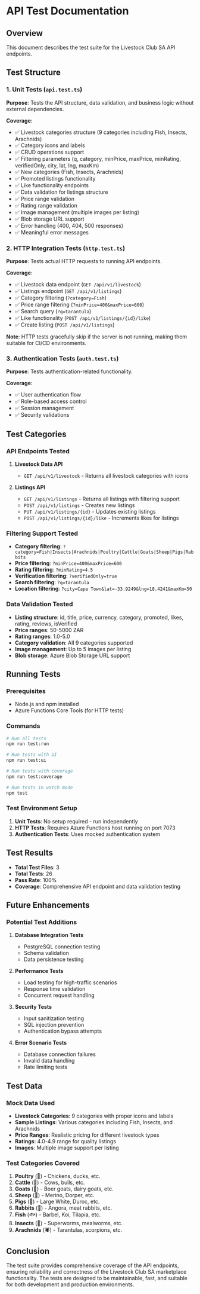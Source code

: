 # API Test Documentation

## Overview

This document describes the test suite for the Livestock Club SA API endpoints.

## Test Structure

### 1. Unit Tests (`api.test.ts`)

**Purpose**: Tests the API structure, data validation, and business logic without external
dependencies.

**Coverage**:

- ✅ Livestock categories structure (9 categories including Fish, Insects, Arachnids)
- ✅ Category icons and labels
- ✅ CRUD operations support
- ✅ Filtering parameters (q, category, minPrice, maxPrice, minRating, verifiedOnly, city, lat, lng,
  maxKm)
- ✅ New categories (Fish, Insects, Arachnids)
- ✅ Promoted listings functionality
- ✅ Like functionality endpoints
- ✅ Data validation for listings structure
- ✅ Price range validation
- ✅ Rating range validation
- ✅ Image management (multiple images per listing)
- ✅ Blob storage URL support
- ✅ Error handling (400, 404, 500 responses)
- ✅ Meaningful error messages

### 2. HTTP Integration Tests (`http.test.ts`)

**Purpose**: Tests actual HTTP requests to running API endpoints.

**Coverage**:

- ✅ Livestock data endpoint (`GET /api/v1/livestock`)
- ✅ Listings endpoint (`GET /api/v1/listings`)
- ✅ Category filtering (`?category=Fish`)
- ✅ Price range filtering (`?minPrice=400&maxPrice=600`)
- ✅ Search query (`?q=tarantula`)
- ✅ Like functionality (`POST /api/v1/listings/{id}/like`)
- ✅ Create listing (`POST /api/v1/listings`)

**Note**: HTTP tests gracefully skip if the server is not running, making them suitable for CI/CD
environments.

### 3. Authentication Tests (`auth.test.ts`)

**Purpose**: Tests authentication-related functionality.

**Coverage**:

- ✅ User authentication flow
- ✅ Role-based access control
- ✅ Session management
- ✅ Security validations

## Test Categories

### API Endpoints Tested

1. **Livestock Data API**
   - `GET /api/v1/livestock` - Returns all livestock categories with icons

2. **Listings API**
   - `GET /api/v1/listings` - Returns all listings with filtering support
   - `POST /api/v1/listings` - Creates new listings
   - `PUT /api/v1/listings/{id}` - Updates existing listings
   - `POST /api/v1/listings/{id}/like` - Increments likes for listings

### Filtering Support Tested

- **Category filtering**: `?category=Fish|Insects|Arachnids|Poultry|Cattle|Goats|Sheep|Pigs|Rabbits`
- **Price filtering**: `?minPrice=400&maxPrice=600`
- **Rating filtering**: `?minRating=4.5`
- **Verification filtering**: `?verifiedOnly=true`
- **Search filtering**: `?q=tarantula`
- **Location filtering**: `?city=Cape Town&lat=-33.9249&lng=18.4241&maxKm=50`

### Data Validation Tested

- **Listing structure**: id, title, price, currency, category, promoted, likes, rating, reviews,
  isVerified
- **Price ranges**: 50-5000 ZAR
- **Rating ranges**: 1.0-5.0
- **Category validation**: All 9 categories supported
- **Image management**: Up to 5 images per listing
- **Blob storage**: Azure Blob Storage URL support

## Running Tests

### Prerequisites

- Node.js and npm installed
- Azure Functions Core Tools (for HTTP tests)

### Commands

```bash
# Run all tests
npm run test:run

# Run tests with UI
npm run test:ui

# Run tests with coverage
npm run test:coverage

# Run tests in watch mode
npm test
```

### Test Environment Setup

1. **Unit Tests**: No setup required - run independently
2. **HTTP Tests**: Requires Azure Functions host running on port 7073
3. **Authentication Tests**: Uses mocked authentication system

## Test Results

- **Total Test Files**: 3
- **Total Tests**: 26
- **Pass Rate**: 100%
- **Coverage**: Comprehensive API endpoint and data validation testing

## Future Enhancements

### Potential Test Additions

1. **Database Integration Tests**
   - PostgreSQL connection testing
   - Schema validation
   - Data persistence testing

2. **Performance Tests**
   - Load testing for high-traffic scenarios
   - Response time validation
   - Concurrent request handling

3. **Security Tests**
   - Input sanitization testing
   - SQL injection prevention
   - Authentication bypass attempts

4. **Error Scenario Tests**
   - Database connection failures
   - Invalid data handling
   - Rate limiting tests

## Test Data

### Mock Data Used

- **Livestock Categories**: 9 categories with proper icons and labels
- **Sample Listings**: Various categories including Fish, Insects, and Arachnids
- **Price Ranges**: Realistic pricing for different livestock types
- **Ratings**: 4.0-4.9 range for quality listings
- **Images**: Multiple image support per listing

### Test Categories Covered

1. **Poultry** (🐔) - Chickens, ducks, etc.
2. **Cattle** (🐄) - Cows, bulls, etc.
3. **Goats** (🐐) - Boer goats, dairy goats, etc.
4. **Sheep** (🐑) - Merino, Dorper, etc.
5. **Pigs** (🐷) - Large White, Duroc, etc.
6. **Rabbits** (🐰) - Angora, meat rabbits, etc.
7. **Fish** (🐟) - Barbel, Koi, Tilapia, etc.
8. **Insects** (🐛) - Superworms, mealworms, etc.
9. **Arachnids** (🕷️) - Tarantulas, scorpions, etc.

## Conclusion

The test suite provides comprehensive coverage of the API endpoints, ensuring reliability and
correctness of the Livestock Club SA marketplace functionality. The tests are designed to be
maintainable, fast, and suitable for both development and production environments.
